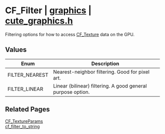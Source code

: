# CF_Filter | [graphics](https://github.com/RandyGaul/cute_framework/blob/master/docs/graphics/README.md) | [cute_graphics.h](https://github.com/RandyGaul/cute_framework/blob/master/include/cute_graphics.h)

Filtering options for how to access [CF_Texture](https://github.com/RandyGaul/cute_framework/blob/master/docs/graphics/cf_texture.md) data on the GPU.

## Values

Enum | Description
--- | ---
FILTER_NEAREST | Nearest-neighbor filtering. Good for pixel art.
FILTER_LINEAR | Linear (bilinear) filtering. A good general purpose option.

## Related Pages

[CF_TextureParams](https://github.com/RandyGaul/cute_framework/blob/master/docs/graphics/cf_textureparams.md)  
[cf_filter_to_string](https://github.com/RandyGaul/cute_framework/blob/master/docs/graphics/cf_filter_to_string.md)  
